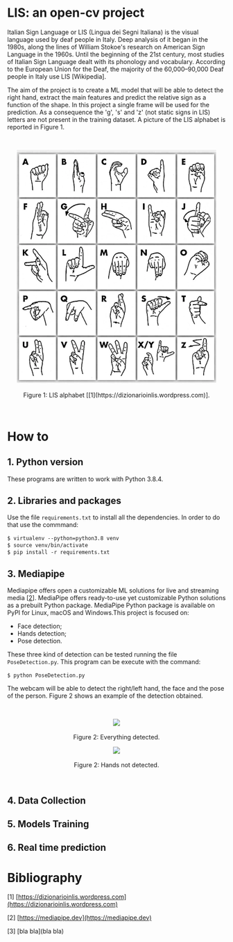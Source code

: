 # LIS: an open-cv project
Italian Sign Language or LIS (Lingua dei Segni Italiana) is the visual language used by deaf people in Italy. Deep analysis of it began in the 1980s, along the lines of William Stokoe's research on American Sign Language in the 1960s. Until the beginning of the 21st century, most studies of Italian Sign Language dealt with its phonology and vocabulary. According to the European Union for the Deaf, the majority of the 60,000–90,000 Deaf people in Italy use LIS [Wikipedia].

The aim of the project is to create a ML model that will be able to detect the right hand, extract the main features and predict the relative sign as a function of the shape. In this project a single frame will be used for the prediction. As a consequence the 'g', 's' and 'z' (not static signs in LIS) letters are not present in the training dataset. A picture of the LIS alphabet is reported in Figure 1.

<br>
<p align="center">
  <img width="460"  src="images/alfabeto-lingua-dei-segni-810x1024.jpg-2.jpg">
  <figcaption align = "center">Figure 1: LIS alphabet [[1](https://dizionarioinlis.wordpress.com)].</figcaption>
</p>
<br>

# How to
## 1. Python version
These programs are written to work with Python 3.8.4.

## 2. Libraries and packages
Use the file ``requirements.txt`` to install all the dependencies. In order to do that use the commmand:

```shell
$ virtualenv --python=python3.8 venv
$ source venv/bin/activate
$ pip install -r requirements.txt
```

## 3. Mediapipe
Mediapipe offers open a customizable ML solutions for live and streaming media [[2](https://mediapipe.dev)]. MediaPipe offers ready-to-use yet customizable Python solutions as a prebuilt Python package. MediaPipe Python package is available on PyPI for Linux, macOS and Windows.This project is focused on:

* Face detection;
* Hands detection;
* Pose detection.

These three kind of detection can be tested running the file ```PoseDetection.py```. This program can be execute with the command:

```shell
$ python PoseDetection.py
```

The webcam will be able to detect the right/left hand, the face and the pose of the person. Figure 2 shows an example of the detection obtained.

<br>
<p align="center">
  <img width="560"  src="images/hand_detected.png">
  <figcaption align = "center">Figure 2: Everything detected.</figcaption>
</p>
<p align="center">
  <img width="560"  src="images/hand_not_detected.png">
  <figcaption align = "center">Figure 2: Hands not detected.</figcaption>
</p>
<br>

## 4. Data Collection

## 5. Models Training

## 6. Real time prediction

# Bibliography
[1] [https://dizionarioinlis.wordpress.com](https://dizionarioinlis.wordpress.com)

[2] [https://mediapipe.dev](https://mediapipe.dev)

[3] [bla bla](bla bla)
